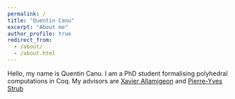 ```yaml
---
permalink: /
title: "Quentin Canu"
excerpt: "About me"
author_profile: true
redirect_from: 
  - /about/
  - /about.html
---
```


Hello, my name is Quentin Canu. I am a PhD student formalising polyhedral computations in Coq. My advisors are [Xavier Allamigeon](http://www.cmap.polytechnique.fr/~allamigeon/) and [Pierre-Yves Strub](http://www.strub.nu/)
